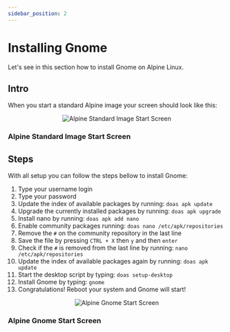 ```yaml
---
sidebar_position: 2
---
```


# Installing Gnome

Let's see in this section how to install Gnome on Alpine Linux.

## Intro

When you start a standard Alpine image your screen should look like this:

<p align="center">
    <img alt="Alpine Standard Image Start Screen" src="/img/alpine_standard.png"/>
    <h3>Alpine Standard Image Start Screen</h3>
</p>

## Steps

With all setup you can follow the steps bellow to install Gnome:

1. Type your username login
2. Type your password
3. Update the index of available packages by running: ``doas apk update``
4. Upgrade the currently installed packages by running: ``doas apk upgrade``
5. Install nano by running: ``doas apk add nano``
6. Enable community packages running: ``doas nano /etc/apk/repositories``
7. Remove the ``#`` on the community repository in the last line
8. Save the file by pressing ``CTRL + X`` then ``y`` and then ``enter``
9. Check if the ``#`` is removed from the last line by running: ``nano /etc/apk/repositories``
10. Update the index of available packages again by running: ``doas apk update``
11. Start the desktop script by typing: ``doas setup-desktop``
12. Install Gnome by typing: ``gnome``
13. Congratulations! Reboot your system and Gnome will start!

<p align="center">
    <img alt="Alpine Gnome Start Screen" src="/img/alpine_gnome.png"/>
    <h3>Alpine Gnome Start Screen</h3>
</p>
